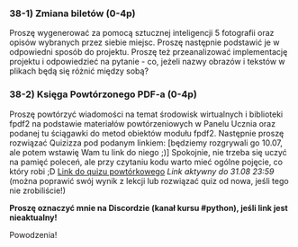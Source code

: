 ### 38-1) Zmiana biletów (0-4p)
Proszę wygenerować za pomocą sztucznej inteligencji 5 fotografii oraz opisów wybranych przez siebie miejsc. Proszę następnie podstawić je w odpowiedni sposób do projektu. Proszę też przeanalizować implementację projektu i odpowiedzieć na pytanie - co, jeżeli nazwy obrazów i tekstów w plikach będą się różnić między sobą?

### 38-2) Księga Powtórzonego PDF-a (0-4p)
Proszę powtórzyć wiadomości na temat środowisk wirtualnych i biblioteki fpdf2 na podstawie materiałów powtórzeniowych w Panelu Ucznia oraz podanej tu ściągawki do metod obiektów modułu fpdf2. Następnie proszę rozwiązać Quizizza pod podanym linkiem: [będziemy rozgrywali go 10.07, ale potem wstawię Wam tu link do niego ;)]
Spokojnie, nie trzeba się uczyć na pamięć poleceń, ale przy czytaniu kodu warto mieć ogólne pojęcie, co który robi ;D
[Link do quizu powtórkowego](https://wayground.com/join?gc=44244348) *Link aktywny do 31.08 23:59*
(można poprawić swój wynik z lekcji lub rozwiązać quiz od nowa, jeśli tego nie zrobiliście!)

**Proszę oznaczyć mnie na Discordzie (kanał kursu #python), jeśli link jest nieaktualny!**

Powodzenia!